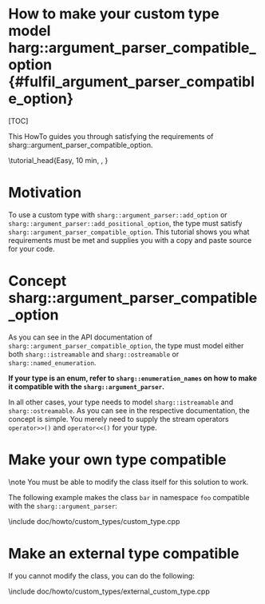 # How to make your custom type model harg::argument_parser_compatible_option {#fulfil_argument_parser_compatible_option}

[TOC]

This HowTo guides you through satisfying the requirements of sharg::argument_parser_compatible_option.

\tutorial_head{Easy, 10 min, , }

# Motivation

To use a custom type with `sharg::argument_parser::add_option` or
`sharg::argument_parser::add_positional_option`, the type must satisfy `sharg::argument_parser_compatible_option`.
This tutorial shows you what requirements must be met and supplies you with a copy and paste source
for your code.

# Concept sharg::argument_parser_compatible_option

As you can see in the API documentation of `sharg::argument_parser_compatible_option`, the type must model either both
`sharg::istreamable` and `sharg::ostreamable` or `sharg::named_enumeration`.

**If your type is an enum, refer to `sharg::enumeration_names` on how to make it compatible with the
`sharg::argument_parser`.**

In all other cases, your type needs to model `sharg::istreamable` and `sharg::ostreamable`.
As you can see in the respective documentation, the concept is simple. You merely need to
supply the stream operators `operator>>()` and `operator<<()` for your type.

# Make your own type compatible

\note You must be able to modify the class itself for this solution to work.

The following example makes the class `bar` in namespace `foo` compatible with the `sharg::argument_parser`:

\include doc/howto/custom_types/custom_type.cpp

# Make an external type compatible

If you cannot modify the class, you can do the following:

\include doc/howto/custom_types/external_custom_type.cpp
